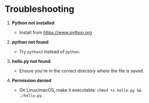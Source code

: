 # Troubleshooting

1. **Python not installed**
   - Install from https://www.python.org

2. **python not found**
   - Try `python3` instead of `python`.

3. **hello.py not found**
   - Ensure you're in the correct directory where the file is saved.

4. **Permission denied**
   - On Linux/macOS, make it executable: `chmod +x hello.py && ./hello.py`.
